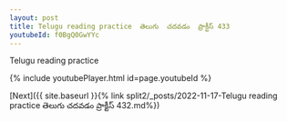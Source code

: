 ```yaml
---
layout: post
title: Telugu reading practice  తెలుగు  చదవడం  ప్రాక్టీస్ 433
youtubeId: f0BgQ0GwYYc
---
```

 
 
Telugu reading practice
 
 
 
 
 


{% include youtubePlayer.html id=page.youtubeId %}
 
[Next]({{ site.baseurl }}{% link  split2/_posts/2022-11-17-Telugu reading practice  తెలుగు  చదవడం  ప్రాక్టీస్ 432.md%})
 
